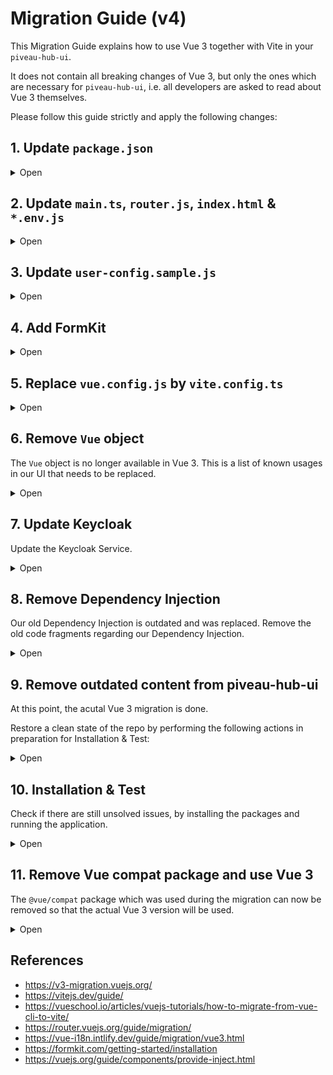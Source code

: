 # Migration Guide (v4)

This Migration Guide explains how to use Vue 3 together with Vite in your `piveau-hub-ui`. 

It does not contain all breaking changes of Vue 3, but only the ones which are necessary for `piveau-hub-ui`, i.e. all developers are asked to read about Vue 3 themselves.

Please follow this guide strictly and apply the following changes:

## 1. Update `package.json`

<details><summary>Open</summary>
<br>

> _Note: Use the "@vue/compat" package for testing. There may be more dependencies to add / upgrade in your project!_

#### 1.1 Replace vue-cli commands in `package.json` and use Vite:

```js
  "scripts": {
    "dev": "npm run serve",
    "serve": "vite --host",
    "build": "vite build",
  },
```

#### 1.2 Upgrade piveau packages to Vue 3 compatible versions in `package.json`:

```js
"@piveau/piveau-hub-ui-modules": "4.x.x",
"@piveau/piveau-universal-piwik": "3.x.x",
```

#### 1.3 Upgrade Vue in `package.json`:

```js
"vue": "^3.3.8",
"@vue/compat": "^3.1.0",
```

#### 1.4 Upgrade other packages to Vue 3 compatible versions in `package.json`:

```js
"@fortawesome/vue-fontawesome": "^3.0.3",
"@vue/test-utils": "^2.3.0",
"jest": "^29.4.3",
"ts-jest": "^29.0.5",
"vite": "^4.0.3",
"vue-router": "^4.1.6",
"vue-i18n": "^9.4.0",
"vuex": "^4.0.2",
"webpack-merge": "^5.9.0"
```


#### 1.5 Add new Vue 3 compatible packages to `package.json`:

```js
"@aacassandra/vue3-progressbar": "^1.0.3",
"@unhead/vue": "^1.8.8",
"@vitejs/plugin-vue": "^4.0.0",
"@vitejs/plugin-vue-jsx": "^3.0.2",
"@vue/vue3-jest": "^29.2.2",
"vue3-cookies": "^1.0.6",
"vue-select-3": "^1.0.1",
"vue-skeletor": "^1.0.6",
"vue3-click-away": "^1.2.4",
"vue3-datepicker": "^0.3.4",
```

#### 1.6 Remove incompatible packages from `package.json`:

```js
"@piveau/dcatap-frontend": "x.x.x",
"@babel/core": "x.x.x",
"@babel/eslint-parser": "x.x.x",
"@babel/plugin-proposal-export-default-from": "x.x.x",
"@babel/plugin-proposal-function-sent": "x.x.x",
"@babel/plugin-proposal-throw-expressions": "x.x.x",
"@babel/plugin-syntax-import-meta": "x.x.x",
"@babel/polyfill": "x.x.x",
"@cypress/vue": "x.x.x",
"@cypress/webpack-dev-server": "x.x.x",
"@cypress/webpack-preprocessor": "x.x.x",
"@vitejs/plugin-vue2": "x.x.x",
"@vue/cli-plugin-e2e-cypress": "x.x.x",
"@vue/vue2-jest": "x.x.x",
"@vue/cli-plugin-babel": "x.x.x",
"@vue/cli-plugin-eslint": "x.x.x",
"@vue/cli-plugin-router": "x.x.x",
"@vue/cli-plugin-typescript": "x.x.x",
"@vue/cli-plugin-unit-jest": "x.x.x",
"@vue/cli-plugin-vuex": "x.x.x",
"@vue/compiler-sfc": "x.x.x",
"cypress": "x.x.x",
"cypress-pipe": "x.x.x",
"cypress-wait-until": "x.x.x",
"core-js": "x.x.x",
"skeleton-loader-vue": "x.x.x",
"vee-validate": "x.x.x",
"vue-cookie": "x.x.x",
"vue-clickaway": "x.x.x",
"vue-inject": "x.x.x",
"vue-progressbar": "x.x.x",
"vue-select": "x.x.x",
"vue2-datepicker": "x.x.x",
"vuex-router-sync": "x.x.x",
```
</details>


## 2. Update `main.ts`, `router.js`, `index.html` & `*.env.js`

<details><summary>Open</summary>

#### 2.1 `main.ts`

> _Note: Import and use new packages!_

> _Note: Remove old imports and usages!_

> _Note: Replace `require` with `import` for styles!_

> _Note: Replace all occurences of `Vue.xxx` by `app.xxx`!_

```js
import { createI18n } from 'vue-i18n';
import { createApp } from 'vue';

import { createHead } from '@unhead/vue';
import VueProgressBar from "@aacassandra/vue3-progressbar";
import VueClickAway from "vue3-click-away";
import VueCookies from 'vue3-cookies';
import { Skeletor } from 'vue-skeletor';
import 'vue-skeletor/dist/vue-skeletor.css';

...

const app = createApp(App);

...

app.config.performance = true;
const env = app.config.globalProperties.$env;

...

import 'popper.js';
import 'bootstrap';

import '@piveau/piveau-hub-ui-modules/styles';

import './styles/styles.scss';
import 'leaflet/dist/leaflet.css';
import '@fortawesome/fontawesome-free/css/all.css';

...

const i18n = createI18n({
  locale: LOCALE,
  fallbackLocale: FALLBACKLOCALE,
  messages: I18N_CONFIG,
  allowComposition: true,
  legacy: false,
  globalInjection: true,
  fallbackWarn: false,
  silentFallbackWarn: true,
  silentTranslationWarn: true,
  warnHtmlMessage: false,
});

...

const head = createHead();
app.use(head);

...

app.mount('#app');
```

#### 2.2 `router.js`

> _Note: Base option was removed, use history!_

> _Note: Catch all route syntax changed!_

```js
import * as Router from 'vue-router';

...

const router = Router.createRouter({
  history: Router.createWebHistory(GLUE_CONFIG.routing.routerOptions.base),
  linkActiveClass: 'active',

  ...

  {
    path: '/404',
    alias: '/(.)*',
    name: 'NotFound',
    component: NotFound,
  },

  ...

});
```

#### 2.3 `index.html`

> _Note: Move `index.html` into root directory!_


```html
<!DOCTYPE html>
<html lang="en">
  <head>
    <meta charset="utf-8">
    <meta http-equiv="X-UA-Compatible" content="IE=edge">
    <meta name="viewport" content="width=device-width,initial-scale=1.0">
    <link rel="shortcut icon" type="image/ico" href="/static/favicon.ico">
    <link rel="preload" type="text/css" href="/static/preload-styles/loading-animation.css" as="style">
    <link rel="preload" type="text/css" href="/static/fonts/material-icons.css" as="style">
    <link rel="stylesheet" href="/static/preload-styles/loading-animation.css">
    <link rel="stylesheet" href="/static/fonts/material-icons.css">
    <script type="module" src="/src/main.ts"></script>
    <title></title>
  </head>
  <body>
    <div id="app">
        <div class="spinner-container">
            <div class="spinner"></div>
        </div>
    </div>
  </body>
</html>
```

#### 2.4 `*.env.js`

> _Note: Adjust import of webpack-merge!_


```js
var { merge } = require('webpack-merge');

...
```
</details>


## 3. Update `user-config.sample.js`

<details><summary>Open</summary>
<br>

> _Note: You may need to adjust the API´s for your project!_

```js
import i18n from './i18n';

const glueConfig = {
  api: {
    // baseUrl: 'https://data.europa.eu/api/hub/search/',
    // baseUrl: 'https://ppe.data.europa.eu/api/hub/search/',
    baseUrl: 'https://piveau-hub-search-data-europa-eu.apps.osc.fokus.fraunhofer.de/',

    // hubUrl: 'https://data.europa.eu/api/hub/repo/',
    // hubUrl: 'https://ppe.data.europa.eu/api/hub/repo/',
    hubUrl: 'https://piveau-hub-repo-data-europa-eu.apps.osc.fokus.fraunhofer.de/',

    // qualityBaseUrl: 'https://data.europa.eu/api/mqa/cache/',
    // qualityBaseUrl: 'https://ppe.data.europa.eu/api/mqa/cache/',
    qualityBaseUrl: 'https://piveau-metrics-cache-data-europa-eu.apps.osc.fokus.fraunhofer.de/',

    // similarityBaseUrl: 'https://data.europa.eu/api/similarities/',
    // similarityBaseUrl: 'https://ppe.data.europa.eu/api/similarities/',
    similarityBaseUrl: 'https://piveau-metrics-dataset-similarities-data-europa-eu.apps.osc.fokus.fraunhofer.de/',

    // fileUploadUrl: 'https://data.europa.eu/api/hub/store/',
    // fileUploadUrl: 'https://ppe.data.europa.eu/api/hub/store/',
    fileUploadUrl: 'https://piveau-hub-store-data-europa-eu.apps.osc.fokus.fraunhofer.de/',

    sparqlUrl: 'https://data.europa.eu/sparql',
    gazetteerBaseUrl: 'https://data.europa.eu/api/hub/search/gazetteer/',
    catalogBaseUrl: 'https://europeandataportal.eu/',
    vueAppCorsproxyApiUrl: 'https://piveau-corsproxy-piveau.apps.osc.fokus.fraunhofer.de',
  },
  authentication: {
    useService: true,
    login: {
      useLogin: true,

      loginTitle: 'Login',
      loginURL: '/login',
      loginRedirectUri: '/',

      logoutTitle: 'Logout',
      logoutURL: '/logout',
      logoutRedirectUri: '/',
    },
    keycloak: {
      realm: 'piveau',
      clientId: 'piveau-hub-ui',
      url: 'https://keycloak-piveau.apps.osc.fokus.fraunhofer.de',

      // TODO: Do we need to include these properties? They seem to be default values that never change #2763
      'ssl-required': 'external',
      'public-client': true,
      'verify-token-audience': true,
      'use-resource-role-mappings': true,
      'confidential-port': 0,
    },
    keycloakInit: {
      pkceMethod: '',
    },
    rtp: {
      grand_type: 'urn:ietf:params:oauth:grant-type:uma-ticket',
      audience: 'piveau-hub-repo',
    },
    authToken: '',
  },
  routing: {
    routerOptions: {
      base: '/',
      mode: 'history',
    },
    navigation: {
      showSparql: false,
    },
    pagination: {
      usePagination: true,
      usePaginationArrows: true,
      useItemsPerPage: true,
      defaultItemsPerPage: 10, // TODO: Make use of this property #2764
      defaultItemsPerPageOptions: [5, 10, 25, 50],
    },
  },
  metadata: {
    title: 'piveau Hub-UI',
    description: 'A modern and customizable web application for data management of extensive data catalogs.',
    keywords: 'Open Data',
  },
  content: {
    datasets: {
      useSort: true,
      useFeed: true,
      useCatalogs: true,
      followKeywordLinks: 'nofollow',
      maxKeywordLength: 15,
      facets: {
        useDatasetFacets: true,
        useDatasetFacetsMap: false,
        showClearButton: false,
        showFacetsTitle: false,
        cutoff: 5 ,
        MIN_FACET_LIMIT: 10,
        MAX_FACET_LIMIT: 50,
        FACET_OPERATORS: Object.freeze({ or: 'OR', and: 'AND' }),
        FACET_GROUP_OPERATORS: Object.freeze({ or: 'OR', and: 'AND' }),
        defaultFacetOrder: ['publisher', 'format', 'catalog', 'categories', 'keywords', 'dataScope', 'country', 'dataServices', 'scoring', 'license'],
        scoringFacets: {
          useScoringFacets: true, // TODO: Make use of this property #2764
          defaultScoringFacets: {
            excellentScoring: {
              id: 'excellentScoring',
              title: 'Excellent',
              count: 0,
              minScoring: 351,
              maxScoring: 405,
            },
            goodScoring: {
              id: 'goodScoring',
              title: 'Good',
              count: 0,
              minScoring: 221,
              maxScoring: 350,
            },
            sufficientScoring: {
              id: 'sufficientScoring',
              title: 'Sufficient',
              count: 0,
              minScoring: 121,
              maxScoring: 220,
            },
            badScoring: {
              id: 'badScoring',
              title: 'Any',
              count: 0,
              minScoring: 0,
              maxScoring: 120,
            },
          },
        },
      },
    },
    catalogs: {
      useSort: true, // TODO: Make use of this property #2764
      useCatalogCountries: true,
      defaultCatalogImagePath: '/flags',
      defaultCatalogCountryID: 'eu',
      defaultCatalogID: 'european-union-open-data-portal',
      facets: {
        useCatalogFacets: true,
        showClearButton: false,
        showFacetsTitle: false,
        cutoff: 5,
        MIN_FACET_LIMIT: 50,
        MAX_FACET_LIMIT: 100,
        FACET_OPERATORS: Object.freeze({ or: 'OR', and: 'AND' }),
        FACET_GROUP_OPERATORS: Object.freeze({ or: 'OR', and: 'AND' }),
        defaultFacetOrder: ['country'],
      },
    },
    datasetDetails: {
      header: {
        navigation: "top",
        hidePublisher: false,
        hideDate: false
      },
      keywords: {
        isVisible: true,
        showTitle: false,
        collapsed: false,  // displayAll
      },
      description: {
        enableMarkdownInterpretation: true,
      },
      distributions: {
        displayAll: false,
        displayCount: 7,
        incrementSteps: [10, 50],
        descriptionMaxLines: 3,
        descriptionMaxChars: 250,
        showValidationButton: false, // TODO: Make use of this property #2764
      },
      downloadAs: {
        enable: true,
        proxyUrl: 'https://piveau-corsproxy-piveau.apps.osc.fokus.fraunhofer.de',
        url: 'https://piveau-fifoc-piveau.apps.osc.fokus.fraunhofer.de/v1/convert',
        conversionFormats: [
          { sourceFileFormat: 'HTML', targetFileFormat: [ 'html', 'pdf', 'docx', 'json', 'odt', 'rtf' ]},
          { sourceFileFormat: 'CSV', targetFileFormat: [ 'csv', 'docx', 'html', 'json', 'odt', 'rtf', 'xls', 'xlsx', 'xml']},
          { sourceFileFormat: 'JSON', targetFileFormat: [ 'json', 'xml', ]},
          { sourceFileFormat: 'ODT', targetFileFormat: [ 'odt', 'docx', 'html', 'json', 'rtf' ]},
          { sourceFileFormat: 'DOCX', targetFileFormat: [ 'docx', 'pptx', 'odt', 'pdf', 'txt', 'html', 'json', 'odt', 'rtf']},
          { sourceFileFormat: 'XLSX', targetFileFormat: [ 'xlsx', 'csv',]},
          { sourceFileFormat: 'XLS', targetFileFormat: [ 'xls', 'csv',]},
          { sourceFileFormat: 'PDF', targetFileFormat: [ 'pdf', 'txt',]}
        ]
      },
      similarDatasets: {
        breakpoints: {
          verySimilar: { start: 0, end: 20 },
          similar: { start: 20, end: 25 },
          lessSimilar: { start: 25, end: 35 },
        },
      },
      pages: {
        isVisible: false,
        displayAll: false,
        displayCount: 7,
        incrementSteps: [10, 50],
        descriptionMaxLines: 3,
        descriptionMaxChars: 250,
      },
      visualisations: {
        isVisible: false,
        displayAll: false,
        displayCount: 7,
        incrementSteps: [10, 50],
        descriptionMaxLines: 3,
        descriptionMaxChars: 250,
      },
      dataServices: {
        isVisible: false,
        displayAll: false,
        displayCount: 7,
        incrementSteps: [10, 50],
        descriptionMaxLines: 3,
        descriptionMaxChars: 250,
      },
      isUsedBy: {
        isVisible: false,
      },
      relatedResources: {
        isVisible: false,
      },
      bulkDownload: {
        buttonPosition: "top",
        MAX_FILE_TITLE_LENGTH: 80,
        MAX_REQUESTS_COUNT: 5, // TODO: Make use of this property #2764
        INTERVAL_MS: 10, // TODO: Make use of this property #2764
        TIMEOUT_MS: 10000,
      },
      quality: {
        useQualityData: true,
        useQualityDistributionData: true,
        useDQVDataDropdown: true,
        formatsDQVData: [
          'rdf',
          'ttl',
          'n3',
          'nt',
          'jsonld',
        ],
        displayAll: false,
        numberOfDisplayedQualityDistributions: 5,
        csvLinter: {
          enable: true,
          displayAll: false,
          numberOfDisplayedValidationResults: 5,
        },
      }
    },
    maps: {
      mapVisible: true,
      useAnimation: true,
      location: [[52.526, 13.314], 10],
      spatialType: 'Point',
      height: '400px',
      width: '100%',
      mapContainerId: 'mapid',
      urlTemplate: 'https://gisco-services.ec.europa.eu/maps/wmts/1.0.0/WMTSCapabilities.xml/wmts/OSMCartoComposite/EPSG3857/{z}/{x}/{y}.png',
      geoBoundsId: 'ds-search-bounds',
      sender: {
        startBounds: [[34.5970, -9.8437], [71.4691, 41.4843]],
        height: '200px',
        width: '100%',
        mapContainerId: 'modalMap',
      },
      receiver: {
        startBounds: [[34.5970, -9.8437], [71.4691, 41.4843]],
        height: '250px',
        width: '100%',
        mapContainerId: 'mapid',
        attributionPosition: 'topright',
      },
      options: {
        id: 'mapbox/streets-v11',
        accessToken: 'pk.eyJ1IjoiZmFiaWFwZmVsa2VybiIsImEiOiJja2x3MzlvZ3UwNG85MnBseXJ6aGI2MHdkIn0.bFs2g4bPMYULlvDSVsetJg',
        attribution: '&copy; <a href="https://ec.europa.eu/eurostat/web/gisco/">Eurostat - GISCO</a>',
      },
      mapStyle: {
        color: 'red',
        fillColor: 'red',
        fillOpacity: 0.5,
        weight: 2,
        radius: 1,
      },
    },
    dataProviderInterface: {
      useService: true,
      basePath: '/dpi',
      specification: 'dcatap',
      annifIntegration: false,
      enableFileUploadReplace: false,
      buttons: {
        Dataset: true,
        Catalogue: false,
      },
      doiRegistrationService: {
        persistentIdentifierType: 'eu-ra-doi',
      },
    },
  },
  languages: {
    useLanguageSelector: true, // TODO: Make use of this property by passing it to the Header-Footer in App.vue #2766
    locale: 'en',
    fallbackLocale: 'en',
  },
  themes: {
    header: 'dark',
  },
  tracker: {
    // TODO: Implement disable tracker option based on condition #2767
    isPiwikPro: true, // true: PiwikPro | false: Matomo
    siteId: '',
    trackerUrl: ''
  },
};

export { glueConfig, i18n };
```

</details>


## 4. Add FormKit

<details><summary>Open</summary>
<br>

#### 4.1 Import and use FormKit in `main.ts`

```js
import { plugin as FormKitPlugin, defaultConfig } from '@formkit/vue'
import '@formkit/themes/genesis'
import config from '../formkit.config.ts';

app.use(FormKitPlugin, defaultConfig(config));
```

#### 4.2 Add `formkit.config.ts` to root directory

```js
import { DefaultConfigOptions } from '@formkit/vue';
import { inputDefinitions } from '@piveau/piveau-hub-ui-modules';

const config: DefaultConfigOptions = {
    inputs: inputDefinitions
}

export default config
```
</details>


## 5. Replace `vue.config.js` by `vite.config.ts`


<details><summary>Open</summary>
<br>

```ts
import vue from '@vitejs/plugin-vue';
import { defineConfig } from 'vite';
import { lstatSync } from 'node:fs';
import path from 'path';
import config from './config';

const isSymlink = (pkg: string) => {
  const packagePath = path.resolve('..', '..', 'node_modules', pkg);
  try {
    return lstatSync(packagePath).isSymbolicLink();
  } catch {
    return false;
  }
}

let buildMode;
if (process.env.NODE_ENV === 'production') {
  buildMode = process.env.BUILD_MODE === 'test' ? 'test' : 'build';
} else {
  buildMode = 'dev';
}

const buildConfig = {
  BASE_PATH: config[buildMode].assetsPublicPath,
  SERVICE_URL: config[buildMode].serviceUrl,
};

export default defineConfig({
  base: buildConfig.BASE_PATH,
  plugins: [
    vue(
      { template: { compilerOptions: { whitespace: 'preserve' } } }
    ),
  ],
  server: {
    port: 8080
  },
  define: {},
  resolve: {
    alias: [
      {
        find: 'vue',
        replacement: '@vue/compat',
      },
      {
        find: '@',
        replacement: path.resolve(__dirname, 'src')
      },
      {
        find: '@modules-scss',
        replacement: isSymlink('@piveau/piveau-hub-ui-modules') ?
          path.resolve(__dirname, '..', '..', 'node_modules', '@piveau/piveau-hub-ui-modules', 'dist', 'scss')
          : path.resolve(__dirname, 'node_modules', '@piveau/piveau-hub-ui-modules', 'dist', 'scss')
      },
      {
        find: /^~(.*)$/,
        replacement: '$1',
      },
      {
        find: 'lodash',
        replacement: 'lodash-es',
      },
      {
        find: 'vue-i18n',
        replacement: 'vue-i18n/dist/vue-i18n.cjs.js',
      },
    ],
    extensions: ['.mjs', '.js', '.ts', '.jsx', '.tsx', '.json', '.vue'],
    preserveSymlinks: false
  },
  build: {
    rollupOptions: {
      output: {
        entryFileNames: 'app.[hash].js',
      }
    }
  },
  optimizeDeps: {
    exclude: ['js-big-decimal'],
  },
});
```
</details>


## 6. Remove `Vue` object

The `Vue` object is no longer available in Vue 3.
This is a list of known usages in our UI that needs to be replaced.

<details><summary>Open</summary>
<br>

#### 6.1 Remove Vue imports

```js
import Vue from "vue"
```

#### 6.2 Replace `Vue.` occurences

> _Note: There may be more usages in your project, use the search function to search for `Vue.`!_

```js
Vue.set(variable, property, value)    ==> variable[property] = value

Vue.extend()                          ==> defineComponent()

Vue.component()                       ==> app.component()

Vue.i18n                              ==> this.i18n.global

Vue.prototype.$env                    ==> app.config.globalProperties.$env

Vue.prototype.<globalProperty>        ==> app.config.globalProperties.<globalProperty>
```
</details>


## 7. Update Keycloak

Update the Keycloak Service.

<details><summary>Open</summary>

#### 7.1 Update `keycloak-js` package

```js
  "keycloak-js": "22.0.3",
```

#### 7.2 Remove vueKeycloak import from piveau-hub-ui-modules in `main.ts`

```js
import {
  vueKeycloak,
} from '@piveau/piveau-hub-ui-modules';
```

#### 7.3 Import local `keycloakService.js` in `main.ts`

```js
import vueKeycloak from './services/keycloakService';
```

#### 7.4 Create local `src/services/keycloakService.js` to overwrite keycloak service

```js
// @ts-nocheck
/* eslint-disable */
import { reactive } from 'vue';
import Keycloak from 'keycloak-js';
import qs from 'qs';
import axios from 'axios';
import {
  store
} from '@piveau/piveau-hub-ui-modules';

let installed = false;
let rtpToken = null;

export default {
  install(app, params = {}) {
    if (installed) return;
    installed = true;

    const defaultParams = {
      config: window.__BASEURL__ ? `${window.__BASEURL__}/config` : '/config',
      init: { onLoad: 'login-required' },
    };
    const options = Object.assign({}, defaultParams, params);
    if (assertOptions(options).hasError) throw new Error(`Invalid options given: ${assertOptions(options).error}`);

    const watch = reactive({
      ready: false,
      authenticated: false,
      userName: null,
      fullName: null,
      token: null,
      rtpToken: null,
      tokenParsed: null,
      logoutFn: null,
      loginFn: null,
      login: null,
      createLoginUrl: null,
      createLogoutUrl: null,
      createRegisterUrl: null,
      register: null,
      accountManagement: null,
      createAccountUrl: null,
      loadUserProfile: null,
      loadUserInfo: null,
      subject: null,
      idToken: null,
      idTokenParsed: null,
      realmAccess: null,
      resourceAccess: null,
      refreshToken: null,
      refreshTokenParsed: null,
      timeSkew: null,
      responseMode: null,
      responseType: null,
      hasRealmRole: null,
      hasResourceRole: null,
      getRtpToken: null,
    });

    getConfig(options.config)
    .then((config) => {
      init(config, watch, options);
      Object.defineProperty(app.config.globalProperties, '$keycloak', {
        get() {
          return watch;
        },
      });
    })
    .catch((err) => {
      console.error(err);
    });
  },
};

function init(config, watch, options) {
  const ctor = sanitizeConfig(config);
  const keycloak = new Keycloak(ctor);

  keycloak.onReady = function (authenticated) {
    updateWatchVariables(authenticated);
    watch.ready = true;
    typeof options.onReady === 'function' && options.onReady(keycloak, watch);
  };

  keycloak.onAuthSuccess = function () {
    // Check token validity every 10 seconds (10 000 ms) and, if necessary, update the token.
    // Refresh token if it's valid for less then 60 seconds
    const updateTokenInterval = setInterval(() => keycloak.updateToken(60)
    .then((hasRefreshed) => {
      if (hasRefreshed) {
        // When the auth token refreshes, 'invalidate' the stored rtpToken
        // to force getting a new rtpToken the next time
        rtpToken = null;
      }
    })
    .catch(() => {
      rtpToken = null;
      keycloak.clearToken();
    }), 10000);

    watch.logoutFn = () => {
      clearInterval(updateTokenInterval);
    };
  };

  keycloak.onAuthRefreshSuccess = function () {
    updateWatchVariables(true);
  };

  keycloak.init(options.init)
  .catch((err) => {
    typeof options.onInitError === 'function' && options.onInitError(err);
  });

  let updateTokenTimeout = null;

  function getRtpToken({ autoRefresh = false, refreshToken = null} = {}) {
    const rtpConfig = options.config.rtp;
    const baseUrl = options.config.url;
    const realm = options.config.realm;
    const token = keycloak.token;
    const endpoint = `${baseUrl}/realms/${realm}/protocol/openid-connect/token`;
    const requestBody = {
      grant_type: rtpConfig.grand_type,
      audience: rtpConfig.audience,
      ...refreshToken ? { refresh_token: refreshToken } : {},
    };

    return new Promise((resolve, reject) => {
      if (rtpToken && !refreshToken) {
        resolve(rtpToken)
        return;
      }

      axios.post(endpoint, qs.stringify(requestBody), {
        headers: {
          Authorization: `Bearer ${token}`,
          'Content-Type': 'application/x-www-form-urlencoded',
        },
      }).then((response) => {
        rtpToken = response?.data?.access_token;
        const refreshInterval = response?.data?.expires_in * 1000 * 0.8;

        if (autoRefresh) {
          if (updateTokenTimeout) clearTimeout(updateTokenTimeout);
          updateTokenTimeout = setTimeout(async () => {
            await getRtpToken({ autoRefresh: true, refreshToken: response.data.refresh_token });
          }, refreshInterval);
        }
        updateWatchVariables(true);
        resolve(rtpToken);
      }).catch((error) => {
        reject(error);
      });
    });
  }

  function loginFn(options) {
    keycloak.login(options)
    .then(() => {
      store.dispatch('auth/setKeycloak', keycloak);
      store.dispatch('auth/authLogin', keycloak.authenticated);
    })
    .catch((err) => {
      console.error(`Error keycloak login: ${JSON.stringify(err)}`);
    });
  }

  function logoutFn(options) {
    keycloak.logout(options);
  }

  function updateWatchVariables(isAuthenticated = false) {
    watch.authenticated = isAuthenticated;
    watch.loginFn = loginFn;
    watch.login = keycloak.login;
    watch.createLoginUrl = keycloak.createLoginUrl;
    watch.logoutFn = logoutFn;
    watch.logout = keycloak.logout;
    watch.createLogoutUrl = keycloak.createLogoutUrl;
    watch.createRegisterUrl = keycloak.createRegisterUrl;
    watch.register = keycloak.register;
    if (isAuthenticated) {
      watch.accountManagement = keycloak.accountManagement;
      watch.createAccountUrl = keycloak.createAccountUrl;
      watch.hasRealmRole = keycloak.hasRealmRole;
      watch.hasResourceRole = keycloak.hasResourceRole;
      watch.loadUserProfile = keycloak.loadUserProfile;
      watch.loadUserInfo = keycloak.loadUserInfo;
      watch.token = keycloak.token;
      watch.rtpToken = rtpToken;
      watch.subject = keycloak.subject;
      watch.idToken = keycloak.idToken;
      watch.idTokenParsed = keycloak.idTokenParsed;
      watch.realmAccess = keycloak.realmAccess;
      watch.resourceAccess = keycloak.resourceAccess;
      watch.refreshToken = keycloak.refreshToken;
      watch.refreshTokenParsed = keycloak.refreshTokenParsed;
      watch.timeSkew = keycloak.timeSkew;
      watch.responseMode = keycloak.responseMode;
      watch.responseType = keycloak.responseType;
      watch.tokenParsed = keycloak.tokenParsed;
      watch.userName = keycloak.tokenParsed.preferred_username;
      watch.fullName = keycloak.tokenParsed.name;
      watch.getRtpToken = getRtpToken
    }
  }
}

function assertOptions(options) {
  const {
    config, init, onReady, onInitError,
  } = options;
  if (typeof config !== 'string' && !_isObject(config)) {
    return { hasError: true, error: `'config' option must be a string or an object. Found: '${config}'` };
  }
  if (!_isObject(init) || typeof init.onLoad !== 'string') {
    return { hasError: true, error: `'init' option must be an object with an 'onLoad' property. Found: '${init}'` };
  }
  if (onReady && typeof onReady !== 'function') {
    return { hasError: true, error: `'onReady' option must be a function. Found: '${onReady}'` };
  }
  if (onInitError && typeof onInitError !== 'function') {
    return { hasError: true, error: `'onInitError' option must be a function. Found: '${onInitError}'` };
  }
  return {
    hasError: false,
    error: null,
  };
}

function _isObject(obj) {
  return obj !== null && typeof obj === 'object' && Object.prototype.toString.call(obj) !== '[object Array]';
}

function getConfig(config) {
  if (_isObject(config)) return Promise.resolve(config);
  return new Promise((resolve, reject) => {
    const xhr = new XMLHttpRequest();
    xhr.open('GET', config);
    xhr.setRequestHeader('Accept', 'application/json');
    xhr.onreadystatechange = () => {
      if (xhr.readyState === 4) {
        if (xhr.status === 200) {
          resolve(JSON.parse(xhr.responseText));
        } else {
          reject(Error(xhr.statusText));
        }
      }
    };
    xhr.send();
  });
}

function sanitizeConfig(config) {
  const renameProp = (oldProp, newProp, { [oldProp]: old, ...others }) => ({
    [newProp]: old,
    ...others,
  });
  return Object.keys(config).reduce((previous, key) => {
    if (['authRealm', 'authUrl', 'authClientId'].includes(key)) {
      const cleaned = key.replace('auth', '');
      const newKey = cleaned.charAt(0).toLowerCase() + cleaned.slice(1);
      return renameProp(key, newKey, previous);
    }
    return previous;
  }, config);
}
```
</details>


## 8. Remove Dependency Injection

Our old Dependency Injection is outdated and was replaced. Remove the old code fragments regarding our Dependency Injection.

<details><summary>Open</summary>
<br>

> _Note: Remove `dependencies` property and `useService()` store action method and it´s usages!_

```js
export default {
  dependencies: ["<Service>"],
  ...
  methods: {
    ...mapActions("datasets", [
      "useService",
    ]),
 ...
}
```
</details>


## 9. Remove outdated content from piveau-hub-ui

At this point, the acutal Vue 3 migration is done. 

Restore a clean state of the repo by performing the following actions in preparation for Installation & Test:

<details><summary>Open</summary>

### 9.1 Remove all remaining occurences of:

- `babel`
- `cypress`
- `webpack`
- `vue/cli`

### 9.2 Delete package-lock file

- `package-lock.json`

### 9.3 Delete npm packages

- `node_modules`
</details>


## 10. Installation & Test

Check if there are still unsolved issues, by installing the packages and running the application.

<details><summary>Open</summary>

### 10.1 Install npm packages

```bash
npm install
```

### 10.2 Test application

```bash
npm run dev
```

### 10.3 Check console for errors & warnings

The `@vue/compat` package should show warnings for Vue 2 related behaviour in your project, that is deprecated in Vue 3. 

Fix all the errors and warnings and add instructions to this Migration Guide if it was not included.

</details>


## 11. Remove Vue compat package and use Vue 3

The `@vue/compat` package which was used during the migration can now be removed so that the actual Vue 3 version will be used.

<details><summary>Open</summary>

### 11.1 Remove `@vue/compat` package from `package.json` and `vite.config.ts`

```js
"@vue/compat": "^3.1.0",
```

```js
{
  find: 'vue',
  replacement: '@vue/compat',
},
```

### 11.2 Install npm packages again

> _Note: You may need to delete the package-lock file and the npm packages again!_
```bash
npm install
```

### 11.3 Test application again

```bash
npm run dev
```

If no errors or warnings are shown and the application is running as before, the upgrade to Vue 3 was successful!

</details>


## References

- https://v3-migration.vuejs.org/
- https://vitejs.dev/guide/
- https://vueschool.io/articles/vuejs-tutorials/how-to-migrate-from-vue-cli-to-vite/
- https://router.vuejs.org/guide/migration/
- https://vue-i18n.intlify.dev/guide/migration/vue3.html
- https://formkit.com/getting-started/installation
- https://vuejs.org/guide/components/provide-inject.html

